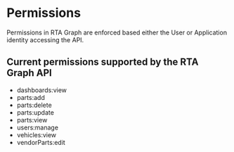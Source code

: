 # Permissions

Permissions in RTA Graph are enforced based either the User or Application identity accessing the API.

## Current permissions supported by the RTA Graph API

* dashboards:view
* parts:add
* parts:delete
* parts:update
* parts:view
* users:manage
* vehicles:view
* vendorParts:edit